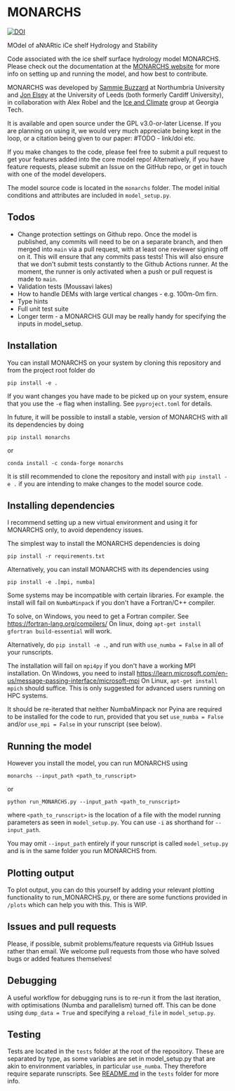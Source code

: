 # MONARCHS

[![DOI](https://zenodo.org/badge/890500319.svg)](https://doi.org/10.5281/zenodo.14217406)

MOdel of aNtARtic iCe shelf Hydrology and Stability 

Code associated with the ice shelf surface hydrology model MONARCHS. Please check out the documentation at the
[MONARCHS website](https://monarchs-ice.github.io/monarchs) for more info on setting up and running the model, and how best to contribute.

MONARCHS was developed by [Sammie Buzzard](https://www.northumbria.ac.uk/about-us/our-staff/b/sammie-buzzard/) at Northumbria University and [Jon Elsey](https://profiles.cardiff.ac.uk/staff/elseyj1) at the University of 
Leeds (both formerly Cardiff University), in collaboration with Alex Robel and the [Ice and Climate](https://iceclimate.eas.gatech.edu/) group at 
Georgia Tech.

It is available and open source under the GPL v3.0-or-later License. If you are planning on using it, we would very much
appreciate being kept in the loop, or a citation being given to our paper: #TODO - link/doi etc. 

If you make changes to the code, please feel free to submit a pull request to get your features added into the core model repo!
Alternatively, if you have feature requests, please submit an Issue on the GitHub repo, or get in touch with one of the
model developers.

The model source code is located in the `monarchs` folder. The model initial conditions and attributes are included 
in `model_setup.py`. 

Todos
-----
- Change protection settings on Github repo. Once the model is published, any commits will need to be on a separate
branch, and then merged into `main` via a pull request, with at least one reviewer
signing off on it. This will ensure that any commits pass tests! This will also ensure that we don't submit tests 
constantly to the Github Actions runner. At the moment, the runner is only activated when a push or pull request
is made to `main`.
- Validation tests (Moussavi lakes)
- How to handle DEMs with large vertical changes - e.g. 100m-0m firn.
- Type hints 
- Full unit test suite
- Longer term - a MONARCHS GUI may be really handy for specifying the inputs in model_setup.


Installation
------------
You can install MONARCHS on your system by cloning this repository and from the project root folder do

`pip install -e .`

If you want changes you have made to be picked up on your system, ensure that you use the `-e` flag when installing. See `pyproject.toml` for details.

In future, it will be possible to install a stable, version of MONARCHS with all its dependencies by doing 

`pip install monarchs`

or 

`conda install -c conda-forge monarchs`

It is still recommended to clone the repository and install with `pip install -e .` if you are intending to make 
changes to the model source code.

## Installing dependencies
I recommend setting up a new virtual environment and using it for MONARCHS only, to avoid dependency issues.

The simplest way to install the MONARCHS dependencies is doing

`pip install -r requirements.txt`

Alternatively, you can install MONARCHS with its dependencies using 

`pip install -e .[mpi, numba]`

Some systems may be incompatible with certain libraries. For example. the install will fail on ```NumbaMinpack```
if you don't have a Fortran/C++ compiler. 

To solve, on Windows, you need to get a Fortran compiler. See https://fortran-lang.org/compilers/
On linux, doing ```apt-get install gfortran build-essential``` will work.

Alternatively, do
`pip install -e .`, and run with `use_numba = False` in all 
of your runscripts.

The installation will fail on ```mpi4py``` if you don't have a working MPI installation. On Windows, you need to install
https://learn.microsoft.com/en-us/message-passing-interface/microsoft-mpi
On Linux, ```apt-get install mpich``` should suffice. This is only suggested for advanced users running on HPC systems.

It should be re-iterated that neither NumbaMinpack nor Pyina are required to be installed for the code to run, 
provided that you set ```use_numba = False``` and/or ```use_mpi = False``` in your runscript (see below).


Running the model
-----------------
However you install the model, you can run MONARCHS using

`monarchs --input_path <path_to_runscript>`

or 

`python run_MONARCHS.py --input_path <path_to_runscript>`

where `<path_to_runscript>` is the location of a file with the model running parameters as seen in `model_setup.py`.
You can use `-i` as shorthand for `--input_path`. 

You may omit `--input_path` entirely if your runscript is called `model_setup.py` and is in the same folder you run 
MONARCHS from.



## Plotting output

To plot output, you can do this yourself by adding your relevant plotting functionality to run_MONARCHS.py, 
or there are some functions provided in `/plots` which can help you with this. This is WIP.

## Issues and pull requests
Please, if possible, submit problems/feature requests via GitHub Issues rather than email.
We welcome pull requests from those who have solved bugs or added features themselves!

## Debugging

A useful workflow for debugging runs is to re-run it from the last iteration, with optimisations (Numba and parallelism) 
turned off. This can be done using ```dump_data = True``` and specifying a ```reload_file``` in ```model_setup.py```. 

## Testing

Tests are located in the `tests` folder at the root of the repository. These are separated by type, as some variables 
are set in model_setup.py that are akin to environment variables, in particular `use_numba`. They therefore require
separate runscripts. See [README.md](tests/README.md) in the `tests` folder for more info.
